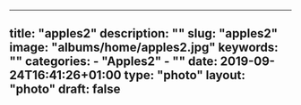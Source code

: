 
---
title: "apples2"
description: ""
slug: "apples2"
image: "albums/home/apples2.jpg"
keywords: ""
categories: 
    - "Apples2"
    - ""
date: 2019-09-24T16:41:26+01:00
type: "photo"
layout: "photo"
draft: false
---
